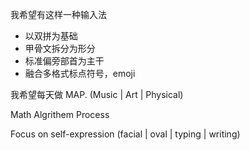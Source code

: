 我希望有这样一种输入法
- 以双拼为基础
- 甲骨文拆分为形分
- 标准偏旁部首为主干
- 融合多格式标点符号，emoji

我希望每天做
MAP. (Music | Art | Physical)

Math Algrithem Process

Focus on self-expression (facial | oval | typing | writing)
